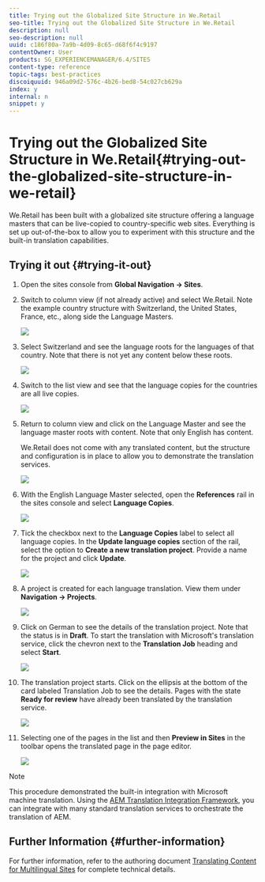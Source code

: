 ```yaml
---
title: Trying out the Globalized Site Structure in We.Retail
seo-title: Trying out the Globalized Site Structure in We.Retail
description: null
seo-description: null
uuid: c186f80a-7a9b-4d09-8c65-d68f6f4c9197
contentOwner: User
products: SG_EXPERIENCEMANAGER/6.4/SITES
content-type: reference
topic-tags: best-practices
discoiquuid: 946a09d2-576c-4b26-bed8-54c027cb629a
index: y
internal: n
snippet: y
---
```


# Trying out the Globalized Site Structure in We.Retail{#trying-out-the-globalized-site-structure-in-we-retail}

We.Retail has been built with a globalized site structure offering a language masters that can be live-copied to country-specific web sites. Everything is set up out-of-the-box to allow you to experiment with this structure and the built-in translation capabilities.

## Trying it out {#trying-it-out}

1. Open the sites console from **Global Navigation -&gt; Sites**.
1. Switch to column view (if not already active) and select We.Retail. Note the example country structure with Switzerland, the United States, France, etc., along side the Language Masters.

   ![](assets/chlimage_1-97.png)

1. Select Switzerland and see the language roots for the languages of that country. Note that there is not yet any content below these roots.

   ![](assets/chlimage_1-98.png)

1. Switch to the list view and see that the language copies for the countries are all live copies.

   ![](assets/chlimage_1-99.png)

1. Return to column view and click on the Language Master and see the language master roots with content. Note that only English has content.

   We.Retail does not come with any translated content, but the structure and configuration is in place to allow you to demonstrate the translation services.

   ![](assets/chlimage_1-100.png)

1. With the English Language Master selected, open the **References** rail in the sites console and select **Language Copies**.

   ![](assets/chlimage_1-101.png)

1. Tick the checkbox next to the **Language Copies** label to select all language copies. In the **Update language copies** section of the rail, select the option to **Create a new translation project**. Provide a name for the project and click **Update**.

   ![](assets/chlimage_1-102.png)

1. A project is created for each language translation. View them under **Navigation -&gt; Projects**.

   ![](assets/chlimage_1-103.png)

1. Click on German to see the details of the translation project. Note that the status is in **Draft**. To start the translation with Microsoft's translation service, click the chevron next to the **Translation Job** heading and select **Start**.

   ![](assets/chlimage_1-104.png)

1. The translation project starts. Click on the ellipsis at the bottom of the card labeled Translation Job to see the details. Pages with the state **Ready for review** have already been translated by the translation service.

   ![](assets/chlimage_1-105.png)

1. Selecting one of the pages in the list and then **Preview in Sites** in the toolbar opens the translated page in the page editor.

   ![](assets/chlimage_1-106.png)

>[!NOTE]
>
>This procedure demonstrated the built-in integration with Microsoft machine translation. Using the [AEM Translation Integration Framework](../../../sites/administering/using/translation.md), you can integrate with many standard translation services to orchestrate the translation of AEM.

## Further Information {#further-information}

For further information, refer to the authoring document [Translating Content for Multilingual Sites](../../../sites/administering/using/translation.md) for complete technical details.
